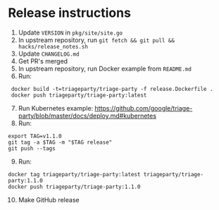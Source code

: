 # Release instructions
   

1. Update `VERSION` in `pkg/site/site.go`
2. In upstream repository, run `git fetch && git pull && hacks/release_notes.sh`
3. Update `CHANGELOG.md`
4. Get PR's merged
5. In upstream repository, run Docker example from `README.md`
6. Run:

```
 docker build -t=triageparty/triage-party -f release.Dockerfile .
 docker push triageparty/triage-party:latest 
 ```

7. Run Kubernetes example: https://github.com/google/triage-party/blob/master/docs/deploy.md#kubernetes
8. Run:

```
export TAG=v1.1.0
git tag -a $TAG -m "$TAG release"
git push --tags
```

9. Run:

```
docker tag triageparty/triage-party:latest triageparty/triage-party:1.1.0
docker push triageparty/triage-party:1.1.0
```

10. Make GitHub release